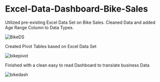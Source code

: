 # Excel-Data-Dashboard-Bike-Sales

Utilized pre-existing Excel Data Set on Bike Sales. Cleaned Data and added Age Range Column to Data Types. 

![BikeDS](https://user-images.githubusercontent.com/86543368/208324416-5f8cd0ce-5137-43bf-a90d-e8e25a5069b3.png)

Created Pivot Tables based on Excel Data Set 

![bikepivot](https://user-images.githubusercontent.com/86543368/208324489-7cd151a6-c433-4350-8c93-5fb6102912a0.png)

Finished with a clean easy to read Dashboard to translate business Data 

![bikedash](https://user-images.githubusercontent.com/86543368/208324612-9d8c47fd-ddd2-408e-bb80-c38876ec3e76.png)
